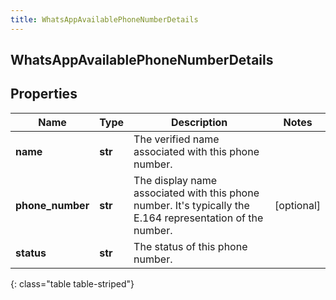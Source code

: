 ```yaml
---
title: WhatsAppAvailablePhoneNumberDetails
---
```

## WhatsAppAvailablePhoneNumberDetails

## Properties

|Name | Type | Description | Notes|
|------------ | ------------- | ------------- | -------------|
| **name** | **str** | The verified name associated with this phone number. | |
| **phone_number** | **str** | The display name associated with this phone number. It&#39;s typically the E.164 representation of the number. | [optional] |
| **status** | **str** | The status of this phone number. | |
{: class="table table-striped"}


